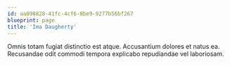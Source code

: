 ```yaml
---
id: aa098828-41fc-4cf6-8be9-9277b56bf267
blueprint: page
title: 'Ima Daugherty'
---
```

Omnis totam fugiat distinctio est atque. Accusantium dolores et natus ea. Recusandae odit commodi tempora explicabo repudiandae vel laboriosam.